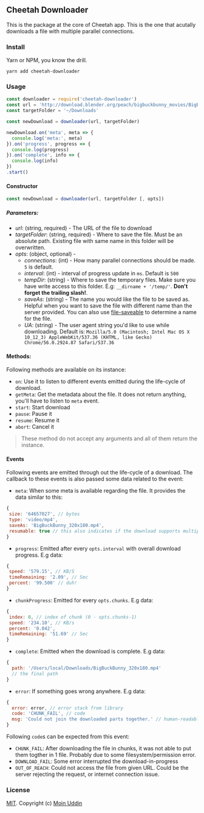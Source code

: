 ## Cheetah Downloader

This is the package at the core of Cheetah app. This is the one that acutally downloads a file with multiple parallel connections.

### Install

Yarn or NPM, you know the drill.

```
yarn add cheetah-downloader
```


### Usage

```js
const downloader = require('cheetah-downloader')
const url = 'http://download.blender.org/peach/bigbuckbunny_movies/BigBuckBunny_320x180.mp4'
const targetFolder = '~/Downloads'

const newDownload = downloader(url, targetFolder)

newDownload.on('meta', meta => {
  console.log('meta:', meta)
}).on('progress', progress => {
  console.log(progress)
}).on('complete', info => {
  console.log(info)
})
.start()
```

#### Constructor

```js
const newDownload = downloader(url, targetFolder [, opts])
```

##### Parameters:

 - *url*: (string, required) - The URL of the file to download
 - *targetFolder*: (string, required) - Where to save the file. Must be an absolute path. Existing file with same name in this folder will be overwritten.
 - *opts*: (object, optional) -
    - *connections*: (int) - How many parallel connections should be made. `5` is default.
    - *interval*: (int) - interval of progress update in `ms`. Default is `500`
    - *tempDir*: (string) - Where to save the temporary files. Make sure you have write access to this folder. E.g: `__dirname + '/temp/'`. __Don't forget the trailing slash!__.
    - *saveAs*: (string) - The name you would like the file to be saved as. Helpful when you want to save the file with different name than the server provided. You can also use [file-saveable](https://github.com/cheetahapp/file-saveable) to determine a name for the file.
    - *UA*: (string) - The user agent string you'd like to use while downloading. Default is:
    `Mozilla/5.0 (Macintosh; Intel Mac OS X 10_12_3) AppleWebKit/537.36 (KHTML, like Gecko) Chrome/56.0.2924.87 Safari/537.36`

#### Methods:

Following methods are available on its instance:

 - `on`: Use it to listen to different events emitted during the life-cycle of download.
 - `getMeta`: Get the metadata about the file. It does not return anything, you'll have to listen to `meta` event.
 - `start`: Start download
 - `pause`: Pause it
 - `resume`: Resume it
 - `abort`: Cancel it

> These method do not accept any arguments and all of them return the instance.

#### Events

Following events are emitted through out the life-cycle of a download. The callback to these events is also passed some data related to the event:

 - `meta`: When some meta is available regarding the file.
 It provides the data similar to this:
 ```js
{
  size: '64657027', // bytes
  type: 'video/mp4',
  saveAs: 'BigBuckBunny_320x180.mp4',
  resumable: true // this also indicates if the download supports multiple connections
}
 ```

 - `progress`: Emitted after every `opts.interval` with overall download progress.
 E.g data:
 ```js
{
  speed: '579.15', // KB/S
  timeRemaining: '2.09', // Sec
  percent: '99.500' // duh!
}
 ```

 - `chunkProgress`: Emitted for every `opts.chunks`.
 E.g data:
 ```js
{
  index: 0, // index of chunk (0 - opts.chunks-1)
  speed: '234.10', // KB/s
  percent: '0.042',
  timeRemaining: '51.69' // Sec
}
 ```

 - `complete`: Emitted when the download is complete.
 E.g data:
```js
{
  path: '/Users/local/Downloads/BigBuckBunny_320x180.mp4'
  // the final path
}
```

 - `error`: If something goes wrong anywhere. E.g data:
```js
{
  error: error, // error stack from library
  code: 'CHUNK_FAIL', // code
  msg: 'Could not join the downloaded parts together.' // human-readable explanation
}
```

Following `code`s can be expected from this event:
- `CHUNK_FAIL`: After downloading the file in chunks, it was not able to put them togther in 1 file. Probably due to some filesystem/permission error.
- `DOWNLOAD_FAIL`: Some error interrupted the download-in-progress
- `OUT_OF_REACH`: Could not access the file from given URL. Could be the server rejecting the request, or internet connection issue.


### License

[MIT](./LICENSE). Copyright (c) [Moin Uddin](https://moin.im)
